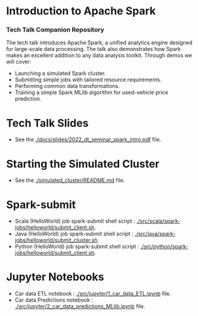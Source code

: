 # Introduction to Apache Spark 
### Tech Talk Companion Repository

The tech talk introduces Apache Spark, a unified analytics engine designed for large-scale data processing. 
The talk also demonstrates how Spark makes an excellent addition to any data analysis toolkit. 
Through demos we will cover:

* Launching a simulated Spark cluster.
* Submitting simple jobs with tailored resource requirements.
* Performing common data transformations.
* Training a simple Spark MLlib algorithm for used-vehicle price prediction.


# Tech Talk Slides

* See the [./docs/slides/2022_dt_seminar_spark_intro.pdf](./docs/slides/2022_dt_seminar_spark_intro.pdf) file.


# Starting the Simulated Cluster

* See the [./simulated_cluster/README.md](simulated_cluster/README.md) file.


# Spark-submit 

* Scala (HelloWorld) job spark-submit shell script : [./src/scala/spark-jobs/helloworld/submit_client.sh](./src/scala/spark-jobs/helloworld/submit_client.sh).
* Java (HelloWorld) job spark-submit shell script : [./src/java/spark-jobs/helloworld/submit_cluster.sh](./src/java/spark-jobs/helloworld/submit_cluster.sh).
* Python (HelloWorld) job spark-submit shell script : [./src/python/spark-jobs/helloworld/submit_client.sh](./src/python/spark-jobs/helloworld/submit_client.sh).


# Jupyter Notebooks 

* Car data ETL notebook : [./src/jupyter/1_car_data_ETL.ipynb](./src/jupyter/1_car_data_ETL.ipynb) file.
* Car data Predictions notebook : [./src/jupyter/2_car_data_predictions_MLlib.ipynb](./src/jupyter/2_car_data_predictions_MLlib.ipynb) file.